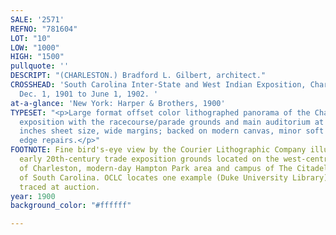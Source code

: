 ```yaml
---
SALE: '2571'
REFNO: "781604"
LOT: "10"
LOW: "1000"
HIGH: "1500"
pullquote: ''
DESCRIPT: "(CHARLESTON.) Bradford L. Gilbert, architect."
CROSSHEAD: 'South Carolina Inter-State and West Indian Exposition, Charleston, S.C.,
  Dec. 1, 1901 to June 1, 1902. '
at-a-glance: 'New York: Harper & Brothers, 1900'
TYPESET: "<p>Large format offset color lithographed panorama of the Charleston trade
  exposition with the racecourse/parade grounds and main auditorium at center. 25x40
  inches sheet size, wide margins; backed on modern canvas, minor soft creases and
  edge repairs.</p>"
FOOTNOTE: Fine bird's-eye view by the Courier Lithographic Company illustrating the
  early 20th-century trade exposition grounds located on the west-central peninsula
  of Charleston, modern-day Hampton Park area and campus of The Citadel Military College
  of South Carolina. OCLC locates one example (Duke University Library), no copies
  traced at auction.
year: 1900
background_color: "#ffffff"

---
```

